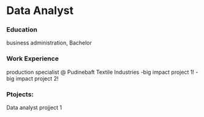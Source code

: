 # Data Analyst

### Education
business administration, Bachelor

### Work Experience
production specialist @ Pudinebaft Textile Industries
-big impact project 1!
-big impact project 2!


### Ptojects:
Data analyst projject 1
